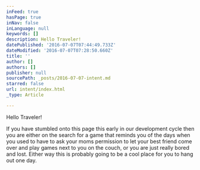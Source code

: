 ```yaml
---
inFeed: true
hasPage: true
inNav: false
inLanguage: null
keywords: []
description: Hello Traveler!
datePublished: '2016-07-07T07:44:49.733Z'
dateModified: '2016-07-07T07:28:50.660Z'
title: ''
author: []
authors: []
publisher: null
sourcePath: _posts/2016-07-07-intent.md
starred: false
url: intent/index.html
_type: Article

---
```

Hello Traveler!

If you have stumbled onto this page this early in our development cycle then you are either on the search for a game that reminds you of the days when you used to have to ask your moms permission to let your best friend come over and play games next to you on the couch, or you are just really bored and lost. Either way this is probably going to be a cool place for you to hang out one day.